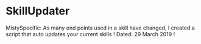 # SkillUpdater
MistySpecific: As many end points used in a skill have changed, I created a script that auto updates your current skills ! Dated: 29 March 2019 !
